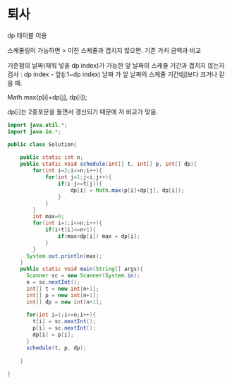 # 퇴사

dp 테이블 이용

스케줄링이 가능하면 > 이전 스케줄과 겹치지 않으면. 기존 가치 금액과 비교

기준점의 날짜(채워 넣을 dp index)가 가능한 앞 날짜의 스케줄 기간과 겹치지 않는지 검사 : dp index - 앞(j:1~dp index) 날짜 가 앞 날짜의 스케줄 기간t[j]보다 크거나 같을 때.

Math.max(p[i]+dp[j], dp[i]);

dp[i]는 2중포문을 돌면서 갱신되기 때문에 저 비교가 맞음.



```java
import java.util.*;
import java.io.*;

public class Solution{
  
  	public static int n;
  	public static void schedule(int[] t, int[] p, int[] dp){
        for(int i=2;i<=n;i++){
            for(int j=1;j<i;j++){
                if(i-j>=t[j]){
                    dp[i] = Math.max(p[i]+dp[j], dp[i]);
                }
            }
        }
       	int max=0;
      	for(int i=1;i<=n;i++){
            if(i+t[i]<=n+1){
                if(max<dp[i]) max = dp[i];
            }
        }
      System.out.println(max);
    }
	public static void main(String[] args){
  	  Scanner sc = new Scanner(System.in);
      n = sc.nextInt();
      int[] t = new int[n+1];
      int[] p = new int[n+1];
      int[] dp = new int[n+1];
      
      for(int i=1;i<=n;i++){
        t[i] = sc.nextInt();
        p[i] = sc.nextInt();
        dp[i] = p[i];
      }
      schedule(t, p, dp);
      
    }
  
}
```

